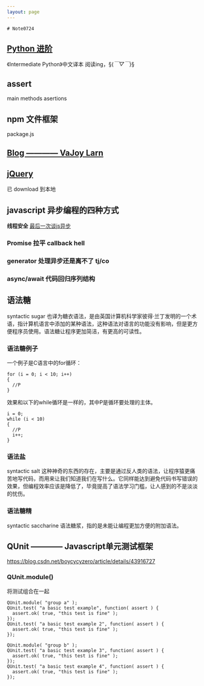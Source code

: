 ```yaml
---
layout: page
---
```


 	# Note0724




## [Python 进阶](https://eastlakeside.gitbooks.io/interpy-zh/content/)
《Intermediate Python》中文译本
阅读ing，§(*￣▽￣*)§


## assert

main methods
asertions


## npm 文件框架
 package.js


## [Blog ———— VaJoy Larn](https://www.cnblogs.com/vajoy/category/558868.html)


## [jQuery](http://www.cnblogs.com/vajoy/p/3623103.html#3993852)
已 download 到本地


## javascript 异步编程的四种方式

**线程安全**
[最后一次谈js异步](https://zhuanlan.zhihu.com/p/24444262)
### Promise 拉平 callback hell
### generator 处理异步还是离不了 tj/co 
### async/await 代码回归序列结构


## 语法糖

syntactic sugar 也译为糖衣语法，是由英国计算机科学家彼得·兰丁发明的一个术语，指计算机语言中添加的某种语法，这种语法对语言的功能没有影响，但是更方便程序员使用。语法糖让程序更加简洁，有更高的可读性。

### 语法糖例子

一个例子是C语言中的for循环：

	for (i = 0; i < 10; i++)
	{
	  //P
	}

效果和以下的while循环是一样的，其中P是循环要处理的主体。

	i = 0;
	while (i < 10)
	{
	  //P
	  i++;
	}

### 语法盐

syntactic salt 这种神奇的东西的存在，主要是通过反人类的语法，让程序猿更痛苦地写代码，而用来让我们知道我们在写什么。它同样能达到避免代码书写错误的效果，但编程效率应该是降低了，毕竟提高了语法学习门槛，让人感到的不是淡淡的忧伤。


### 语法糖精

syntactic saccharine 语法糖浆，指的是未能让编程更加方便的附加语法。


## QUnit ———— Javascript单元测试框架
https://blog.csdn.net/boycycyzero/article/details/43916727


### QUnit.module()

将测试组合在一起

	QUnit.module( "group a" );
	QUnit.test( "a basic test example", function( assert ) {
	  assert.ok( true, "this test is fine" );
	});
	QUnit.test( "a basic test example 2", function( assert ) {
	  assert.ok( true, "this test is fine" );
	});

	QUnit.module( "group b" );
	QUnit.test( "a basic test example 3", function( assert ) {
	  assert.ok( true, "this test is fine" );
	});
	QUnit.test( "a basic test example 4", function( assert ) {
	  assert.ok( true, "this test is fine" );
	});



